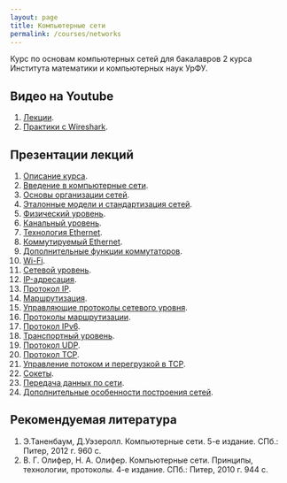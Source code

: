 ```yaml
---
layout: page
title: Компьютерные сети
permalink: /courses/networks
---
```


Курс по основам компьютерных сетей для бакалавров 2 курса Института математики и компьютерных наук УрФУ.

## Видео на Youtube

1. [Лекции](https://www.youtube.com/playlist?list=PLtPJ9lKvJ4oiNMvYbOzCmWy6cRzYAh9B1).
2. [Практики с Wireshark](https://www.youtube.com/playlist?list=PLtPJ9lKvJ4oiKPQ9GXOvntj44Eu8IGAJK).

## Презентации лекций

1. [Описание курса](https://yadi.sk/i/XjxDP99qixTcQ).
2. [Введение в компьютерные сети](https://yadi.sk/i/VkAd-NkNixTgc).
3. [Основы организации сетей](https://yadi.sk/i/6noD2-LMcmq5C).
4. [Эталонные модели и стандартизация сетей](https://yadi.sk/i/0qd0dup1cmq5p).
5. [Физический уровень](https://yadi.sk/i/er8yGQ5scmq6V).
6. [Канальный уровень](https://yadi.sk/i/44rrI8r8cmq7J).
7. [Технология Ethernet](https://yadi.sk/i/q5MKr49bcmq7t).
8. [Коммутируемый Ethernet](https://yadi.sk/i/uEYr0dLlcmq8V).
9. [Дополнительные функции коммутаторов](https://yadi.sk/i/swkBUnxPcmqB8).
10. [Wi-Fi](https://yadi.sk/i/iAyASBgtcmqBx).
11. [Сетевой уровень](https://yadi.sk/i/wedgH-TUcmqER).
12. [IP-адресация](https://yadi.sk/i/VBBgLpldcs7Fe).
13. [Протокол IP](https://yadi.sk/i/tH_kCnBMcsA7b).
14. [Маршрутизация](https://yadi.sk/i/RZ62wCMDd8XJP).
15. [Управляющие протоколы сетевого уровня](https://yadi.sk/i/j4-zh4DKd8XaK). 
16. [Протоколы маршрутизации](https://yadi.sk/i/nmVggHm2dBwQG).
17. [Протокол IPv6](https://yadi.sk/i/1nlqlHC5dBzSB).
18. [Транспортный уровень](https://yadi.sk/i/GeQPeiqCdC4FV).
19. [Протокол UDP](https://yadi.sk/i/Yjk1u0zxdC4Gn).
20. [Протокол TCP](https://yadi.sk/i/9IHTtz4_dQERq).
21. [Управление потоком и перегрузкой в TCP](https://yadi.sk/d/_kVGwdzwdQERX).
22. [Сокеты](https://yadi.sk/i/oiPl24yHdQERm).
23. [Передача данных по сети](https://yadi.sk/i/DWovS49DnKdq8).
24. [Дополнительные особенности построения сетей](https://yadi.sk/i/_K1jQ6ibnKdq4).

## Рекомендуемая литература

1. Э.Таненбаум, Д.Уэзеролл. Компьютерные сети. 5-е издание. СПб.: Питер, 2012 г. 960 с.
2. В. Г. Олифер, Н. А. Олифер. Компьютерные сети. Принципы, технологии, протоколы. 4-е издание. СПб.: Питер, 2010 г. 944 с.
